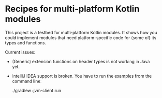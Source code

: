 # Recipes for multi-platform Kotlin modules

This project is a testbed for multi-platform Kotlin modules. It shows
how you could implement modules that need platform-specific code for
(some of) its types and functions.

Current issues:

* (Generic) extension functions on header types is not working in Java
yet.
* IntelliJ IDEA support is broken. You have to run the examples from the
  command line:
  
    ./gradlew :jvm-client:run
